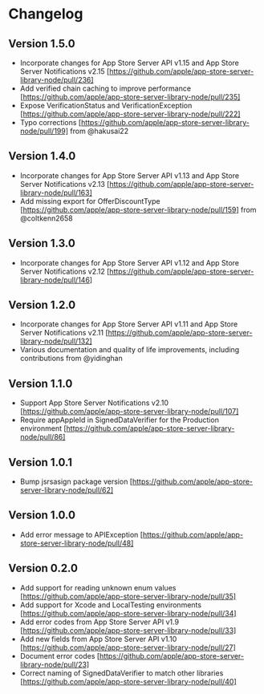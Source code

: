 # Changelog

## Version 1.5.0
- Incorporate changes for App Store Server API v1.15 and App Store Server Notifications v2.15 [https://github.com/apple/app-store-server-library-node/pull/236]
- Add verified chain caching to improve performance [https://github.com/apple/app-store-server-library-node/pull/235]
- Expose VerificationStatus and VerificationException [https://github.com/apple/app-store-server-library-node/pull/222]
- Typo corrections [https://github.com/apple/app-store-server-library-node/pull/199] from @hakusai22

## Version 1.4.0
- Incorporate changes for App Store Server API v1.13 and App Store Server Notifications v2.13 [https://github.com/apple/app-store-server-library-node/pull/163]
- Add missing export for OfferDiscountType [https://github.com/apple/app-store-server-library-node/pull/159] from @coltkenn2658

## Version 1.3.0
- Incorporate changes for App Store Server API v1.12 and App Store Server Notifications v2.12 [https://github.com/apple/app-store-server-library-node/pull/146]

## Version 1.2.0
- Incorporate changes for App Store Server API v1.11 and App Store Server Notifications v2.11 [https://github.com/apple/app-store-server-library-node/pull/132]
- Various documentation and quality of life improvements, including contributions from @yidinghan

## Version 1.1.0
- Support App Store Server Notifications v2.10 [https://github.com/apple/app-store-server-library-node/pull/107]
- Require appAppleId in SignedDataVerifier for the Production environment [https://github.com/apple/app-store-server-library-node/pull/86]

## Version 1.0.1
- Bump jsrsasign package version [https://github.com/apple/app-store-server-library-node/pull/62]

## Version 1.0.0
- Add error message to APIException [https://github.com/apple/app-store-server-library-node/pull/48]

## Version 0.2.0
- Add support for reading unknown enum values [https://github.com/apple/app-store-server-library-node/pull/35]
- Add support for Xcode and LocalTesting environments [https://github.com/apple/app-store-server-library-node/pull/34]
- Add error codes from App Store Server API v1.9 [https://github.com/apple/app-store-server-library-node/pull/33]
- Add new fields from App Store Server API v1.10 [https://github.com/apple/app-store-server-library-node/pull/27]
- Document error codes [https://github.com/apple/app-store-server-library-node/pull/23]
- Correct naming of SignedDataVerifier to match other libraries [https://github.com/apple/app-store-server-library-node/pull/40]
